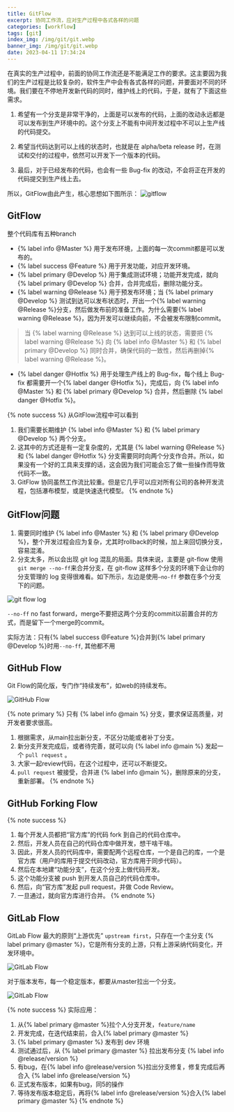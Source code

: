 ```yaml
---
title: GitFlow
excerpt: 协同工作流，应对生产过程中各式各样的问题
categories: [workflow]
tags: [git]
index_img: /img/git/git.webp
banner_img: /img/git/git.webp
date: 2023-04-11 17:34:24
---
```


在真实的生产过程中，前面的协同工作流还是不能满足工作的要求。这主要因为我们的生产过程是比较复杂的，软件生产中会有各式各样的问题，并要面对不同的环境。我们要在不停地开发新代码的同时，维护线上的代码，于是，就有了下面这些需求。

1. 希望有一个分支是非常干净的，上面是可以发布的代码，上面的改动永远都是可以发布到生产环境中的。这个分支上不能有中间开发过程中不可以上生产线的代码提交。

2. 希望当代码达到可以上线的状态时，也就是在 alpha/beta release 时，在测试和交付的过程中，依然可以开发下一个版本的代码。

3. 最后，对于已经发布的代码，也会有一些 Bug-fix 的改动，不会将正在开发的代码提交到生产线上去。

所以，GitFlow由此产生，核心思想如下图所示：
![gitflow](/img/git/gitflow.jpg)

## GitFlow

整个代码库有五种branch

- {% label info @Master %} 用于发布环境，上面的每一次commit都是可以发布的。
- {% label success @Feature %} 用于开发功能，对应开发环境。
- {% label primary @Develop %} 用于集成测试环境；功能开发完成，就向 {% label primary @Develop %} 合并，合并完成后，删除功能分支。
- {% label warning @Release %} 用于预发布环境；当 {% label primary @Develop %} 测试到达可以发布状态时，开出一个{% label warning @Release %}分支，然后做发布前的准备工作。为什么需要{% label warning @Release %}，因为开发可以继续向前，不会被发布限制commit。
> 当 {% label warning @Release %} 达到可以上线的状态，需要把 {% label warning @Release %} 向 {% label info @Master %} 和 {% label primary @Develop %} 同时合并，确保代码的一致性，然后再删掉{% label warning @Release %}。

- {% label danger @Hotfix %} 用于处理生产线上的 Bug-fix，每个线上 Bug-fix 都需要开一个{% label danger @Hotfix %}，完成后，向 {% label info @Master %} 和 {% label primary @Develop %} 合并，然后删除 {% label danger @Hotfix %}。

{% note success %}
从GitFlow流程中可以看到
1. 我们需要长期维护 {% label info @Master %} 和 {% label primary @Develop %} 两个分支。
2. 这其中的方式还是有一定复杂度的，尤其是 {% label warning @Release %} 和 {% label danger @Hotfix %} 分支需要同时向两个分支作合并。所以，如果没有一个好的工具来支撑的话，这会因为我们可能会忘了做一些操作而导致代码不一致。
3. GitFlow 协同虽然工作流比较重。但是它几乎可以应对所有公司的各种开发流程，包括瀑布模型，或是快速迭代模型。
{% endnote %}

## GitFlow问题

1. 需要同时维护  {% label info @Master %} 和 {% label primary @Develop %}，整个开发过程会应为复杂，尤其时rollback的时候，加上来回切换分支，容易混淆。
2. 分支太多，所以会出现 git log 混乱的局面。具体来说，主要是 git-flow 使用`git merge --no-ff`来合并分支，在 git-flow 这样多个分支的环境下会让你的分支管理的 log 变得很难看。如下所示，左边是使用`–no-ff` 参数在多个分支下的问题。

![git flow log](/img/git/gitflowlog.jpg)

`--no-ff` no fast forward，merge不要把这两个分支的commit以前置合并的方式，而是留下一个merge的commit。

实际方法：只有{% label success @Feature %}合并到{% label primary @Develop %}时用`--no-ff`, 其他都不用


## GitHub Flow

Git Flow的简化版，专门作“持续发布”，如web的持续发布。

![GitHub Flow](/img/git/githubflow.jpg)

{% note primary %}
只有 {% label info @main %} 分支，要求保证高质量，对开发者要求很高。
1. 根据需求，从main拉出新分支，不区分功能或者补丁分支。
2. 新分支开发完成后，或者待完善，就可以向 {% label info @main %} 发起一个 `pull request` 。
3. 大家一起review代码，在这个过程中，还可以不断提交。
4. `pull request` 被接受，合并进 {% label info @main %}，删除原来的分支，重新部署。
{% endnote %}

## GitHub Forking Flow

{% note success %}
1. 每个开发人员都把“官方库”的代码 fork 到自己的代码仓库中。
2. 然后，开发人员在自己的代码仓库中做开发，想干啥干啥。
3. 因此，开发人员的代码库中，需要配两个远程仓库，一个是自己的库，一个是官方库（用户的库用于提交代码改动，官方库用于同步代码）。
4. 然后在本地建“功能分支”，在这个分支上做代码开发。
5. 这个功能分支被 push 到开发人员自己的代码仓库中。
6. 然后，向“官方库”发起 pull request，并做 Code Review。
7. 一旦通过，就向官方库进行合并。
{% endnote %}

## GitLab Flow

GitLab Flow 最大的原则“上游优先” `upstream first`，只存在一个主分支 {% label primary @master %}，它是所有分支的上游，只有上游采纳代码变化，开发环境中。

![GitLab Flow](/img/git/gitlabflow.jpg)

对于版本发布，每一个稳定版本，都要从master拉出一个分支。

![GitLab Flow](/img/git/gitlabstable.jpg)

{% note success %}
实际应用：
1.  从{% label primary @master %}拉个人分支开发，`feature/name`
2. 开发完成，在迭代结束前，合入{% label primary @master %}
3. {% label primary @master %} 发布到 dev 环境
4. 测试通过后，从 {% label primary @master %} 拉出发布分支 {% label info @release/version %}
5. 有bug，在{% label info @release/version %}拉出分支修复，修复完成后再合入 {% label info @release/version %}
6. 正式发布版本，如果有bug，同5的操作
7. 等待发布版本稳定后，再将{% label info @release/version %}合入{% label primary @master %}
{% endnote %}
